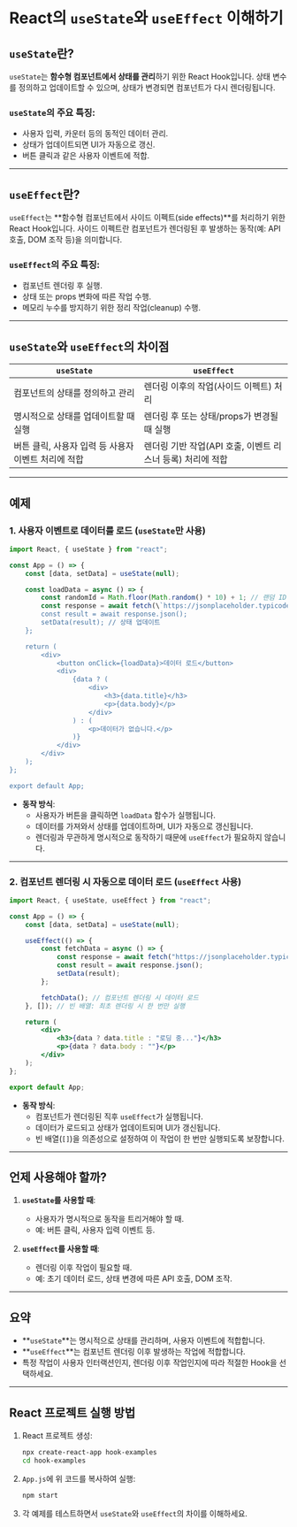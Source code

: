 
# React의 `useState`와 `useEffect` 이해하기

## `useState`란?
`useState`는 **함수형 컴포넌트에서 상태를 관리**하기 위한 React Hook입니다. 상태 변수를 정의하고 업데이트할 수 있으며, 상태가 변경되면 컴포넌트가 다시 렌더링됩니다.

### `useState`의 주요 특징:
- 사용자 입력, 카운터 등의 동적인 데이터 관리.
- 상태가 업데이트되면 UI가 자동으로 갱신.
- 버튼 클릭과 같은 사용자 이벤트에 적합.

---

## `useEffect`란?
`useEffect`는 **함수형 컴포넌트에서 사이드 이펙트(side effects)**를 처리하기 위한 React Hook입니다. 사이드 이펙트란 컴포넌트가 렌더링된 후 발생하는 동작(예: API 호출, DOM 조작 등)을 의미합니다.

### `useEffect`의 주요 특징:
- 컴포넌트 렌더링 후 실행.
- 상태 또는 props 변화에 따른 작업 수행.
- 메모리 누수를 방지하기 위한 정리 작업(cleanup) 수행.

---

## `useState`와 `useEffect`의 차이점

| **`useState`**                                      | **`useEffect`**                                    |
|-----------------------------------------------------|---------------------------------------------------|
| 컴포넌트의 상태를 정의하고 관리                     | 렌더링 이후의 작업(사이드 이펙트) 처리             |
| 명시적으로 상태를 업데이트할 때 실행               | 렌더링 후 또는 상태/props가 변경될 때 실행         |
| 버튼 클릭, 사용자 입력 등 사용자 이벤트 처리에 적합 | 렌더링 기반 작업(API 호출, 이벤트 리스너 등록) 처리에 적합 |

---

## 예제

### 1. **사용자 이벤트로 데이터를 로드 (`useState`만 사용)**

```jsx
import React, { useState } from "react";

const App = () => {
    const [data, setData] = useState(null);

    const loadData = async () => {
        const randomId = Math.floor(Math.random() * 10) + 1; // 랜덤 ID 생성
        const response = await fetch(\`https://jsonplaceholder.typicode.com/posts/\${randomId}\`);
        const result = await response.json();
        setData(result); // 상태 업데이트
    };

    return (
        <div>
            <button onClick={loadData}>데이터 로드</button>
            <div>
                {data ? (
                    <div>
                        <h3>{data.title}</h3>
                        <p>{data.body}</p>
                    </div>
                ) : (
                    <p>데이터가 없습니다.</p>
                )}
            </div>
        </div>
    );
};

export default App;
```

- **동작 방식**:
  - 사용자가 버튼을 클릭하면 `loadData` 함수가 실행됩니다.
  - 데이터를 가져와서 상태를 업데이트하며, UI가 자동으로 갱신됩니다.
  - 렌더링과 무관하게 명시적으로 동작하기 때문에 `useEffect`가 필요하지 않습니다.

---

### 2. **컴포넌트 렌더링 시 자동으로 데이터 로드 (`useEffect` 사용)**

```jsx
import React, { useState, useEffect } from "react";

const App = () => {
    const [data, setData] = useState(null);

    useEffect(() => {
        const fetchData = async () => {
            const response = await fetch("https://jsonplaceholder.typicode.com/posts/1");
            const result = await response.json();
            setData(result);
        };

        fetchData(); // 컴포넌트 렌더링 시 데이터 로드
    }, []); // 빈 배열: 최초 렌더링 시 한 번만 실행

    return (
        <div>
            <h3>{data ? data.title : "로딩 중..."}</h3>
            <p>{data ? data.body : ""}</p>
        </div>
    );
};

export default App;
```

- **동작 방식**:
  - 컴포넌트가 렌더링된 직후 `useEffect`가 실행됩니다.
  - 데이터가 로드되고 상태가 업데이트되며 UI가 갱신됩니다.
  - 빈 배열(`[]`)을 의존성으로 설정하여 이 작업이 한 번만 실행되도록 보장합니다.

---

## 언제 사용해야 할까?

1. **`useState`를 사용할 때**:
   - 사용자가 명시적으로 동작을 트리거해야 할 때.
   - 예: 버튼 클릭, 사용자 입력 이벤트 등.

2. **`useEffect`를 사용할 때**:
   - 렌더링 이후 작업이 필요할 때.
   - 예: 초기 데이터 로드, 상태 변경에 따른 API 호출, DOM 조작.

---

## 요약
- **`useState`**는 명시적으로 상태를 관리하며, 사용자 이벤트에 적합합니다.
- **`useEffect`**는 컴포넌트 렌더링 이후 발생하는 작업에 적합합니다.
- 특정 작업이 사용자 인터랙션인지, 렌더링 이후 작업인지에 따라 적절한 Hook을 선택하세요.

---

## React 프로젝트 실행 방법

1. React 프로젝트 생성:
   ```bash
   npx create-react-app hook-examples
   cd hook-examples
   ```

2. `App.js`에 위 코드를 복사하여 실행:
   ```bash
   npm start
   ```

3. 각 예제를 테스트하면서 `useState`와 `useEffect`의 차이를 이해하세요.
